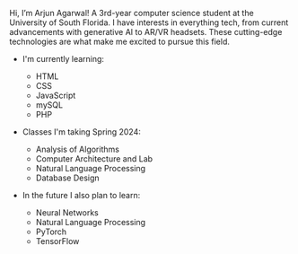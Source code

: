 Hi, I’m Arjun Agarwal! A 3rd-year computer science student at the University of South Florida. I have interests in everything tech, from current advancements with generative AI to AR/VR headsets. These cutting-edge technologies are what make me excited to pursue this field.

- I'm currently learning:
  - HTML
  - CSS
  - JavaScript
  - mySQL
  - PHP

- Classes I'm taking Spring 2024:
  - Analysis of Algorithms
  - Computer Architecture and Lab
  - Natural Language Processing
  - Database Design

- In the future I also plan to learn:
  - Neural Networks
  - Natural Language Processing
  - PyTorch
  - TensorFlow

<!---
aagarwal32/aagarwal32 is a ✨ special ✨ repository because its `README.md` (this file) appears on your GitHub profile.
You can click the Preview link to take a look at your changes.
--->
